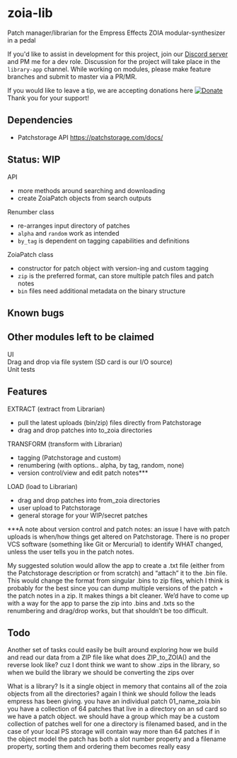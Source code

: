 # zoia-lib
Patch manager/librarian for the Empress Effects ZOIA modular-synthesizer in a pedal

If you'd like to assist in development for this project, join our
[Discord server](https://discordapp.com/invite/HG5GesY) and PM me for a dev role.
Discussion for the project will take place in the `library-app` channel.
While working on modules, please make feature branches and submit to master via a PR/MR.

If you would like to leave a tip, we are accepting donations here
[![Donate](https://img.shields.io/badge/Donate-PayPal-blue.svg)](https://www.paypal.com/cgi-bin/webscr?cmd=_donations&business=UUQ3SW5VMV3X4&currency_code=USD&source=url)
Thank you for your support!

## Dependencies
- Patchstorage API https://patchstorage.com/docs/

## Status: WIP
API
- more methods around searching and downloading
- create ZoiaPatch objects from search outputs

Renumber class
- re-arranges input directory of patches
- `alpha` and `random` work as intended
- `by_tag` is dependent on tagging capabilities and definitions

ZoiaPatch class
- constructor for patch object with version-ing and custom tagging
- `zip` is the preferred format, can store multiple patch files and patch notes
- `bin` files need additional metadata on the binary structure

## Known bugs

## Other modules left to be claimed
UI  
Drag and drop via file system (SD card is our I/O source)  
Unit tests  

## Features
EXTRACT (extract from Librarian)
- pull the latest uploads (bin/zip) files directly from Patchstorage
- drag and drop patches into to_zoia directories

TRANSFORM (transform with Librarian)
- tagging (Patchstorage and custom)
- renumbering (with options.. alpha, by tag, random, none)
- version control/view and edit patch notes***

LOAD (load to Librarian)
- drag and drop patches into from_zoia directories
- user upload to Patchstorage
- general storage for your WIP/secret patches

***A note about version control and patch notes: an issue I have with patch uploads
is when/how things get altered on Patchstorage. There is no proper VCS software
(something like Git or Mercurial) to identify WHAT changed, unless the user tells
you in the patch notes.

My suggested solution would allow the app to create a .txt file (either from the
Patchstorage description or from scratch) and “attach” it to the .bin file.
This would change the format from singular .bins to zip files, which I think is
probably for the best since you can dump multiple versions of the patch + the patch
notes in a zip. It makes things a bit cleaner. We’d have to come up with a way for
the app to parse the zip into .bins and .txts so the renumbering and drag/drop works,
but that shouldn’t be too difficult.

## Todo
Another set of tasks could easily be built around exploring how we
build and read our data from a ZIP file like what does ZIP_to_ZOIA() and the reverse look like?
cuz I dont think we want to show .zips in the library, so when we build
the library we should be converting the zips over

What is a library? Is it a single object in memory that contains all of 
the zoia objects from all the directories?
again I think we should follow the leads empress has been giving.
you have an individual patch 01_name_zoia.bin
you have a collection of 64 patches that live in a directory on an sd card
so we have a patch object. we should have a group which may be a custom collection of patches
well for one a directory is filenamed based, and in the case of your local PS storage will
contain way more than 64 patches
if in the object model the patch has both a slot number property and a filename
property, sorting them and ordering them becomes really easy
